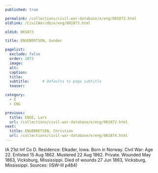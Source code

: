 ```yaml
---
published: true

permalink: /collections/civil-war-database/e/eng/001873.html
oldlink: /CivilWar/db/e/eng/001873.html

oldid: 001873

title: ENGEBERTSON, Gunder

pagelist:
  exclude: false
  order: 1873
  image: 
  alt:
  caption:
  title:
  subtitle:      # Defaults to page subtitle
  teaser:

category: 
  - E 
  - ENG

previous:
  title: ENGE, Lars
  url: /collections/civil-war-database/e/eng/001872.html  
next:
  title: ENGEBRETSEN, Christian
  url: /collections/civil-war-database/e/eng/001874.html   
---
```

IA 21st Inf Co D. Residence: Elkader, Iowa. Born in Norway. Civil War: Age 22. Enlisted 15 Aug 1862. Mustered 22 Aug 1862. Private. Wounded May 1863, Vicksburg, Mississippi. Died of wounds 27 Jun 1863, Vicksburg, Mississippi. Sources: (ISW-III p484)